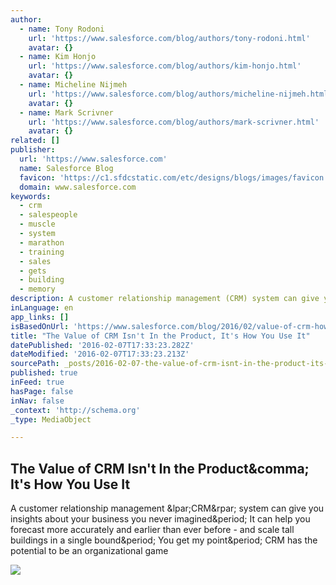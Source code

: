 ```yaml
---
author:
  - name: Tony Rodoni
    url: 'https://www.salesforce.com/blog/authors/tony-rodoni.html'
    avatar: {}
  - name: Kim Honjo
    url: 'https://www.salesforce.com/blog/authors/kim-honjo.html'
    avatar: {}
  - name: Micheline Nijmeh
    url: 'https://www.salesforce.com/blog/authors/micheline-nijmeh.html'
    avatar: {}
  - name: Mark Scrivner
    url: 'https://www.salesforce.com/blog/authors/mark-scrivner.html'
    avatar: {}
related: []
publisher:
  url: 'https://www.salesforce.com'
  name: Salesforce Blog
  favicon: 'https://c1.sfdcstatic.com/etc/designs/blogs/images/favicon.ico'
  domain: www.salesforce.com
keywords:
  - crm
  - salespeople
  - muscle
  - system
  - marathon
  - training
  - sales
  - gets
  - building
  - memory
description: A customer relationship management (CRM) system can give you insights about your business you never imagined. It can help you forecast more accurately and earlier than ever before - and scale tall buildings in a single bound. You get my point. CRM has the potential to be an organizational game
inLanguage: en
app_links: []
isBasedOnUrl: 'https://www.salesforce.com/blog/2016/02/value-of-crm-how-you-use-it.html'
title: "The Value of CRM Isn't In the Product, It's How You Use It"
datePublished: '2016-02-07T17:33:23.282Z'
dateModified: '2016-02-07T17:33:23.213Z'
sourcePath: _posts/2016-02-07-the-value-of-crm-isnt-in-the-product-its-how-you-use-it.md
published: true
inFeed: true
hasPage: false
inNav: false
_context: 'http://schema.org'
_type: MediaObject

---
```

<article style=""><h1>The Value of CRM Isn't In the Product&amp;comma; It's How You Use It</h1><p>A customer relationship management &amp;lpar;CRM&amp;rpar; system can give you insights about your business you never imagined&amp;period; It can help you forecast more accurately and earlier than ever before - and scale tall buildings in a single bound&amp;period; You get my point&amp;period; CRM has the potential to be an organizational game</p><img src="https://www.salesforce.com/content/dam/blogs/us/banners/16SAL030_Webcast_Registration_LP_MM_R3%20(1).jpg" /></article>